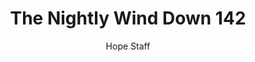 ---
image: /assets/img/nwd/142_nwd_romans_8_11_b_cev.png
title: The Nightly Wind Down 142
number: 142
categories:
  - The Nightly Wind Down
author: Hope Staff
notes: The Nightly Wind Down 142
embed: >-
  EMBED_GOES_HERE
transcript: >-
  SOME LINES OF TEXT START HERE
---
